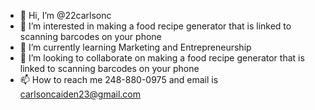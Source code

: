 - 👋 Hi, I’m @22carlsonc
- 👀 I’m interested in making a food recipe generator that is linked to scanning barcodes on your phone
- 🌱 I’m currently learning Marketing and Entrepreneurship
- 💞️ I’m looking to collaborate on making a food recipe generator that is linked to scanning barcodes on your phone
- 📫 How to reach me 248-880-0975 and email is carlsoncaiden23@gmail.com

<!---
22carlsonc/22carlsonc is a ✨ special ✨ repository because its `README.md` (this file) appears on your GitHub profile.
You can click the Preview link to take a look at your changes.
--->
